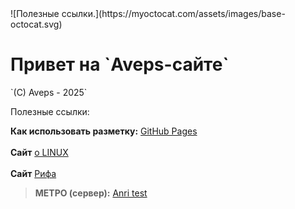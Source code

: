 <link rel="stylesheet" type="text/css" href="css/aveps.css">
![Полезные ссылки.](https://myoctocat.com/assets/images/base-octocat.svg)
<h1>Привет на  `Aveps-сайте`</h1>
`(C) Aveps - 2025`
<p>Полезные ссылки:</p>

**Как использовать разметку:**
[GitHub Pages](https://docs.github.com/ru/get-started/writing-on-github/getting-started-with-writing-and-formatting-on-github/basic-writing-and-formatting-syntax)
<br><br>
**Сайт** <a class="tooltiplink" href="https://stm66.github.io/" data-title="Михаил stm66">о LINUX</a>
<br><br>
**Сайт** <a class="tooltiplink" href="https://rifsakha.github.io/glossary" data-title="Риф">Рифа</a>

> **МЕТРО (сервер):**
<a class="tooltiplink" href="https://77.37.218.18" data-title="Тестовый PHP">Anri test</a>
